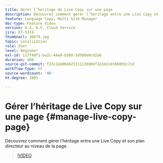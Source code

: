 ```yaml
---
title: Gérer l’héritage de Live Copy sur une page
description: Découvrez comment gérer l’héritage entre une Live Copy et son plan directeur au niveau de la page.
feature: Language Copy, Multi Site Manager
doc-type: Feature Video
version: 6.4, 6.5, Cloud Service
jira: KT-5374
thumbnail: 36679.jpg
topic: Localization
role: User
level: Beginner
exl-id: 117f4df1-be2c-44e8-b560-1d588e0cd2a6
duration: 466
source-git-commit: f23c2ab86d42531113690df2e342c65060b5c7cd
workflow-type: ht
source-wordcount: '46'
ht-degree: 100%

---
```


# Gérer l’héritage de Live Copy sur une page {#manage-live-copy-page}

Découvrez comment gérer l’héritage entre une Live Copy et son plan directeur au niveau de la page.
>[!VIDEO](https://video.tv.adobe.com/v/36679?quality=12&learn=on)
